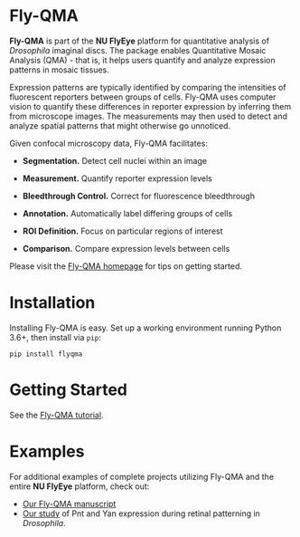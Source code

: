 Fly-QMA
=======

**Fly-QMA** is part of the **NU FlyEye** platform for quantitative analysis of *Drosophila* imaginal discs. The package enables Quantitative Mosaic Analysis (QMA) - that is, it helps users quantify and analyze expression patterns in mosaic tissues.

Expression patterns are typically identified by comparing the intensities of fluorescent reporters between groups of cells. Fly-QMA uses computer vision to quantify these differences in reporter expression by inferring them from microscope images. The measurements may then used to detect and analyze spatial patterns that might otherwise go unnoticed.

Given confocal microscopy data, Fly-QMA facilitates:

  - **Segmentation.** Detect cell nuclei within an image

  - **Measurement.** Quantify reporter expression levels

  - **Bleedthrough Control.** Correct for fluorescence bleedthrough

  - **Annotation.** Automatically label differing groups of cells

  - **ROI Definition.** Focus on particular regions of interest

  - **Comparison.** Compare expression levels between cells

Please visit the [Fly-QMA homepage](https://sebastianbernasek.github.io/flyqma) for tips on getting started.


Installation
============

Installing Fly-QMA is easy. Set up a working environment running Python 3.6+, then install via  ``pip``:

    pip install flyqma


Getting Started
===============

See the [Fly-QMA tutorial](https://github.com/sebastianbernasek/flyqma/blob/master/tutorial.ipynb).


Examples
========

For additional examples of complete projects utilizing Fly-QMA and the entire **NU FlyEye** platform, check out:

 - [Our Fly-QMA manuscript](https://github.com/sebastianbernasek/flyqma_ms)
 - [Our study](https://github.com/sebastianbernasek/pnt_yan_ratio) of Pnt and Yan expression during retinal patterning in *Drosophila*.
